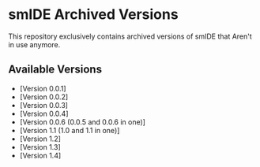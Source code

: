 # smIDE Archived Versions

This repository exclusively contains archived versions of smIDE that Aren't in use anymore.

## Available Versions
- [Version 0.0.1]
- [Version 0.0.2]
- [Version 0.0.3]
- [Version 0.0.4]
- [Version 0.0.6 (0.0.5 and 0.0.6 in one)]
- [Version 1.1 (1.0 and 1.1 in one)]
- [Version 1.2]
- [Version 1.3]
- [Version 1.4]
